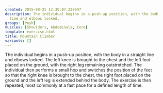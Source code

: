 ```yaml
---
created: 2015-08-25 13:30:07.238647
description: The individual begins in a push-up position, with the body in a straight
  line and elbows locked.
groups: [Push]
muscles: [Shoulders, Abdominals, Core]
template: exercise.html
title: Mountain Climber
variants: []
---
```

The individual begins in a push-up position, with the body in a straight line and elbows locked. The left knee is brought to the chest and the left foot placed on the ground, with the right leg remaining outstretched. The individual then performs a small hop and switches the position of the feet so that the right knee is brought to the chest, the right foot placed on the ground and the left leg is extended behind the body. The exercise is then repeated, most commonly at a fast pace for a defined length of time.